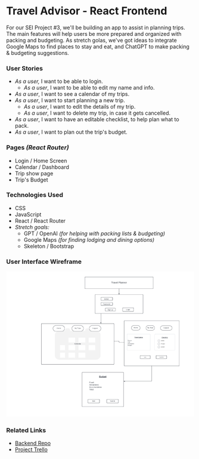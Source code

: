 # Travel Advisor - React Frontend

For our SEI Project #3, we'll be building an app to assist in planning trips. The main features will help users be more prepared and organized with packing and budgeting. As stretch golas, we've got ideas to integrate Google Maps to find places to stay and eat, and ChatGPT to make packing & budgeting suggestions.

### User Stories

- _As a user,_ I want to be able to login.
  - _As a user_, I want to be able to edit my name and info.
- _As a user_, I want to see a calendar of my trips.
- _As a user_, I want to start planning a new trip.
  - _As a user_, I want to edit the details of my trip.
  - _As a user_, I want to delete my trip, in case it gets cancelled.
- _As a user_, I want to have an editable checklist, to help plan what to pack.
- _As a user_, I want to plan out the trip's budget.

### Pages _(React Router)_

- Login / Home Screen
- Calendar / Dashboard
- Trip show page
- Trip's Budget

### Technologies Used

- CSS
- JavaScript
- React / React Router
- _Stretch goals:_
  - GPT / OpenAI _(for helping with packing lists & budgeting)_
  - Google Maps _(for finding lodging and dining options)_
  - Skeleton / Bootstrap

### User Interface Wireframe

![Wireframe](public/assets/Frontend_Wireframe.png)

### Related Links

- [Backend Repo](https://github.com/jliakim23/project3-backend)
- [Project Trello](https://trello.com/b/HFDgCYOP/trip-advisor)
